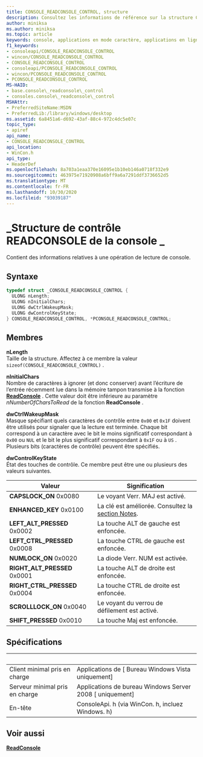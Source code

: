 ```yaml
---
title: CONSOLE_READCONSOLE_CONTROL, structure
description: Consultez les informations de référence sur la structure CONSOLE_READCONSOLE_CONTROL, qui contient des informations relatives à une opération de lecture de console.
author: miniksa
ms.author: miniksa
ms.topic: article
keywords: console, applications en mode caractère, applications en ligne de commande, applications de terminal, API console
f1_keywords:
- consoleapi/CONSOLE_READCONSOLE_CONTROL
- wincon/CONSOLE_READCONSOLE_CONTROL
- CONSOLE_READCONSOLE_CONTROL
- consoleapi/PCONSOLE_READCONSOLE_CONTROL
- wincon/PCONSOLE_READCONSOLE_CONTROL
- PCONSOLE_READCONSOLE_CONTROL
MS-HAID:
- base.console\_readconsole\_control
- consoles.console\_readconsole\_control
MSHAttr:
- PreferredSiteName:MSDN
- PreferredLib:/library/windows/desktop
ms.assetid: 6a8451a6-d692-43af-88c4-972c4dc5e07c
topic_type:
- apiref
api_name:
- CONSOLE_READCONSOLE_CONTROL
api_location:
- WinCon.h
api_type:
- HeaderDef
ms.openlocfilehash: 8a703a1eaa370e16095e1b10eb146a0718f332e9
ms.sourcegitcommit: 463975e71920908a6bff9a6a7291ddf3736652d5
ms.translationtype: MT
ms.contentlocale: fr-FR
ms.lasthandoff: 10/30/2020
ms.locfileid: "93039187"
---
```

# <a name="console_readconsole_control-structure"></a>\_Structure de contrôle READCONSOLE de la console \_

Contient des informations relatives à une opération de lecture de console.

## <a name="syntax"></a>Syntaxe

```C
typedef struct _CONSOLE_READCONSOLE_CONTROL {
  ULONG nLength;
  ULONG nInitialChars;
  ULONG dwCtrlWakeupMask;
  ULONG dwControlKeyState;
} CONSOLE_READCONSOLE_CONTROL, *PCONSOLE_READCONSOLE_CONTROL;
```

## <a name="members"></a>Membres

**nLength**  
Taille de la structure. Affectez à ce membre la valeur `sizeof(CONSOLE_READCONSOLE_CONTROL)` .

**nInitialChars**  
Nombre de caractères à ignorer (et donc conserver) avant l’écriture de l’entrée récemment lue dans la mémoire tampon transmise à la fonction [**ReadConsole**](readconsole.md) . Cette valeur doit être inférieure au paramètre *nNumberOfCharsToRead* de la fonction **ReadConsole** .

**dwCtrlWakeupMask**  
Masque spécifiant quels caractères de contrôle entre `0x00` et `0x1F` doivent être utilisés pour signaler que la lecture est terminée. Chaque bit correspond à un caractère avec le bit le moins significatif correspondant à `0x00` ou `NUL` et le bit le plus significatif correspondant à `0x1F` ou à `US` . Plusieurs bits (caractères de contrôle) peuvent être spécifiés.

**dwControlKeyState**  
État des touches de contrôle. Ce membre peut être une ou plusieurs des valeurs suivantes.

| Valeur | Signification |
|-|-|
| **CAPSLOCK_ON** 0x0080 | Le voyant Verr. MAJ est activé. |
| **ENHANCED_KEY** 0x0100 | La clé est améliorée. Consultez la [section Notes](key-event-record-str.md#remarks). |
| **LEFT_ALT_PRESSED** 0x0002 | La touche ALT de gauche est enfoncée. |
| **LEFT_CTRL_PRESSED** 0x0008 | La touche CTRL de gauche est enfoncée. |
| **NUMLOCK_ON** 0x0020 | La diode Verr. NUM est activée. |
| **RIGHT_ALT_PRESSED** 0x0001 | La touche ALT de droite est enfoncée. |
| **RIGHT_CTRL_PRESSED** 0x0004 | La touche CTRL de droite est enfoncée. |
| **SCROLLLOCK_ON** 0x0040 | Le voyant du verrou de défilement est activé. |
| **SHIFT_PRESSED** 0x0010 | La touche Maj est enfoncée. |

## <a name="requirements"></a>Spécifications

| &nbsp; | &nbsp; |
|-|-|
| Client minimal pris en charge | Applications de \[ Bureau Windows Vista uniquement\] |
| Serveur minimal pris en charge | Applications de bureau Windows Server 2008 \[ uniquement\] |
| En-tête | ConsoleApi. h (via WinCon. h, incluez Windows. h) |

## <a name="see-also"></a>Voir aussi

[**ReadConsole**](readconsole.md)
